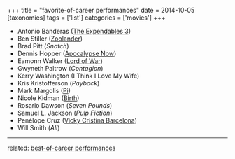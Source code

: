 +++
title = "favorite-of-career performances"
date = 2014-10-05
[taxonomies]
tags = ['list']
categories = ['movies']
+++

- Antonio Banderas ([The Expendables 3])
- Ben Stiller ([Zoolander])
- Brad Pitt (*Snatch*)
- Dennis Hopper ([Apocalypse Now])
- Eamonn Walker ([Lord of War])
- Gwyneth Paltrow (*Contagion*)
- Kerry Washington (I Think I Love My Wife)
- Kris Kristofferson (*Payback*)
- Mark Margolis ([Pi])
- Nicole Kidman ([Birth])
- Rosario Dawson (*Seven Pounds*)
- Samuel L. Jackson (*Pulp Fiction*)
- Penélope Cruz ([Vicky Cristina Barcelona])
- Will Smith (*Ali*)

---

related: [best-of-career performances]

[The Expendables 3]: @/the-expendables-3.md
[Zoolander]: @/zoolander-2001.md
[Apocalypse Now]: @/apocalypse-now-1979.md
[Lord of War]: @/lord-of-war-2005.md
[Pi]: @/pi-1997.md
[Birth]: @/birth.md
[Vicky Cristina Barcelona]: @/vicky-cristina-barcelona-2008.md
[best-of-career performances]: @/best-of-career-performances.md

